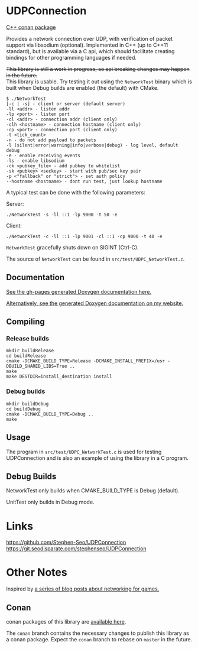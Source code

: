 # UDPConnection

[C++ conan package](https://git.seodisparate.com/stephenseo/-/packages/conan/udpc/versions)

Provides a network connection over UDP, with verification of packet support via
libsodium (optional). Implemented in C++ (up to C++11 standard), but is
available via a C api, which should facilitate creating bindings for other
programming languages if needed.

~~This library is still a work in progress, so api breaking changes may happen
in the future.~~  
This library is usable. Try testing it out using the `NetworkTest` binary which
is built when Debug builds are enabled (the default) with CMake.

    $ ./NetworkTest
    [-c | -s] - client or server (default server)
    -ll <addr> - listen addr
    -lp <port> - listen port
    -cl <addr> - connection addr (client only)
    -clh <hostname> - connection hostname (client only)
    -cp <port> - connection port (client only)
    -t <tick_count>
    -n - do not add payload to packets
    -l (silent|error|warning|info|verbose|debug) - log level, default debug
    -e - enable receiving events
    -ls - enable libsodium
    -ck <pubkey_file> - add pubkey to whitelist
    -sk <pubkey> <seckey> - start with pub/sec key pair
    -p <"fallback" or "strict"> - set auth policy
    --hostname <hostname> - dont run test, just lookup hostname

A typical test can be done with the following parameters:

Server:

    ./NetworkTest -s -ll ::1 -lp 9000 -t 50 -e

Client:

    ./NetworkTest -c -ll ::1 -lp 9001 -cl ::1 -cp 9000 -t 40 -e

`NetworkTest` gracefully shuts down on SIGINT (Ctrl-C).

The source of `NetworkTest` can be found in `src/test/UDPC_NetworkTest.c`.

## Documentation

[See the gh-pages generated Doxygen documentation here.](https://stephen-seo.github.io/UDPConnection/)

[Alternatively, see the generated Doxygen documentation on my website.](https://seodisparate.com/udpc_docs)

## Compiling

### Release builds

    mkdir buildRelease
    cd buildRelease
    cmake -DCMAKE_BUILD_TYPE=Release -DCMAKE_INSTALL_PREFIX=/usr -DBUILD_SHARED_LIBS=True ..
    make
    make DESTDIR=install_destination install

### Debug builds

    mkdir buildDebug
    cd buildDebug
    cmake -DCMAKE_BUILD_TYPE=Debug ..
    make

## Usage

The program in `src/test/UDPC_NetworkTest.c` is used for testing UDPConnection
and is also an example of using the library in a C program.

## Debug Builds

NetworkTest only builds when CMAKE\_BUILD\_TYPE is Debug (default).

UnitTest only builds in Debug mode.

# Links
https://github.com/Stephen-Seo/UDPConnection  
https://git.seodisparate.com/stephenseo/UDPConnection

# Other Notes

Inspired by [a series of blog posts about networking for games.](https://gafferongames.com/categories/game-networking/)

## Conan

conan packages of this library are [available here](https://git.seodisparate.com/stephenseo/-/packages/conan/udpc/versions).

The `conan` branch contains the necessary changes to publish this library as a
conan package. Expect the `conan` branch to rebase on `master` in the future.
